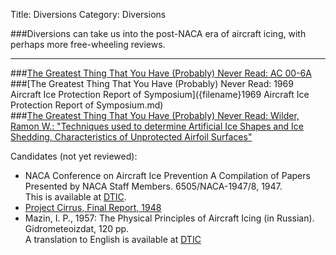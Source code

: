 Title: Diversions
Category: Diversions


###Diversions can take us into the post-NACA era of aircraft icing, with perhaps more free-wheeling reviews.

---

###[The Greatest Thing That You Have (Probably) Never Read: AC 00-6A]({filename}ac00-6a.md)  
###[The Greatest Thing That You Have (Probably) Never Read: 1969 Aircraft Ice Protection Report of Symposium]({filename}1969 Aircraft Ice Protection Report of Symposium.md)   
###[The Greatest Thing That You Have (Probably) Never Read: Wilder, Ramon W.: "Techniques used to determine Artificial Ice Shapes and Ice Shedding, Characteristics of Unprotected Airfoil Surfaces"]({filename}wilder.md)    


Candidates (not yet reviewed):

- NACA Conference on Aircraft Ice Prevention A Compilation of Papers Presented by NACA Staff Members. 6505/NACA-1947/8, 1947.  
This is available at [DTIC](https://apps.dtic.mil/sti/citations/ADA800876).  
- [Project Cirrus, Final Report, 1948](https://documents.theblackvault.com/documents/weather/CirrusFinal.pdf)  
- Mazin, I. P., 1957: The Physical Principles of Aircraft Icing (in Russian). Gidrometeoizdat, 120 pp.  
A translation to English is available at [DTIC](https://apps.dtic.mil/sti/pdfs/ADA083374.pdf)  
